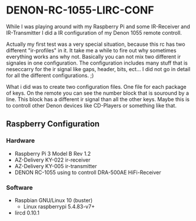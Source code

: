 # DENON-RC-1055-LIRC-CONF

While I was playing around with my Raspberry Pi and some IR-Receiver and IR-Transmitter I did a IR configuration of my Denon 1055 remote controll.

Actually my first test was a very special situation, because this rc has two different "ir-profiles" in it. It take me a while to fire out why sometimes everything works ans why not. Basically you can not mix two different ir signales in one configuration. The configuration includes many stuff that is neseccarry for the ir signal like gaps, header, bits, ect... I did not go in detail for all the different configurations. ;) 

What i did was to create two configuration files. One file for each package of keys. On the remote you can see the number block that is souround by a line. This block has a different ir signal than all the other keys. Maybe this is to controll other Denon devices like CD-Players or something like that.

## Raspberry Configuration

### Hardware

- Raspberry Pi 3 Model B Rev 1.2
- AZ-Delivery KY-022 ir-receiver
- AZ-Delivery KY-005 ir-transmitter
- DENON RC-1055 using to controll DRA-500AE HiFi-Receiver

### Software

- Raspbian GNU/Linux 10 (buster)
    - Linux raspberrypi 5.4.83-v7+
- lircd 0.10.1


